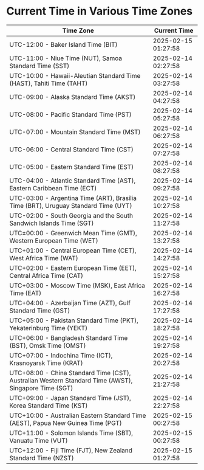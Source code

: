 # Current Time in Various Time Zones

| Time Zone | Current Time |
|-----------|--------------|
| UTC-12:00 - Baker Island Time (BIT) | 2025-02-15 01:27:58 |
| UTC-11:00 - Niue Time (NUT), Samoa Standard Time (SST) | 2025-02-14 02:27:58 |
| UTC-10:00 - Hawaii-Aleutian Standard Time (HAST), Tahiti Time (TAHT) | 2025-02-14 03:27:58 |
| UTC-09:00 - Alaska Standard Time (AKST) | 2025-02-14 04:27:58 |
| UTC-08:00 - Pacific Standard Time (PST) | 2025-02-14 05:27:58 |
| UTC-07:00 - Mountain Standard Time (MST) | 2025-02-14 06:27:58 |
| UTC-06:00 - Central Standard Time (CST) | 2025-02-14 07:27:58 |
| UTC-05:00 - Eastern Standard Time (EST) | 2025-02-14 08:27:58 |
| UTC-04:00 - Atlantic Standard Time (AST), Eastern Caribbean Time (ECT) | 2025-02-14 09:27:58 |
| UTC-03:00 - Argentina Time (ART), Brasília Time (BRT), Uruguay Standard Time (UYT) | 2025-02-14 10:27:58 |
| UTC-02:00 - South Georgia and the South Sandwich Islands Time (SGT) | 2025-02-14 11:27:58 |
| UTC±00:00 - Greenwich Mean Time (GMT), Western European Time (WET) | 2025-02-14 13:27:58 |
| UTC+01:00 - Central European Time (CET), West Africa Time (WAT) | 2025-02-14 14:27:58 |
| UTC+02:00 - Eastern European Time (EET), Central Africa Time (CAT) | 2025-02-14 15:27:58 |
| UTC+03:00 - Moscow Time (MSK), East Africa Time (EAT) | 2025-02-14 16:27:58 |
| UTC+04:00 - Azerbaijan Time (AZT), Gulf Standard Time (GST) | 2025-02-14 17:27:58 |
| UTC+05:00 - Pakistan Standard Time (PKT), Yekaterinburg Time (YEKT) | 2025-02-14 18:27:58 |
| UTC+06:00 - Bangladesh Standard Time (BST), Omsk Time (OMST) | 2025-02-14 19:27:58 |
| UTC+07:00 - Indochina Time (ICT), Krasnoyarsk Time (KRAT) | 2025-02-14 20:27:58 |
| UTC+08:00 - China Standard Time (CST), Australian Western Standard Time (AWST), Singapore Time (SGT) | 2025-02-14 21:27:58 |
| UTC+09:00 - Japan Standard Time (JST), Korea Standard Time (KST) | 2025-02-14 22:27:58 |
| UTC+10:00 - Australian Eastern Standard Time (AEST), Papua New Guinea Time (PGT) | 2025-02-15 00:27:58 |
| UTC+11:00 - Solomon Islands Time (SBT), Vanuatu Time (VUT) | 2025-02-15 00:27:58 |
| UTC+12:00 - Fiji Time (FJT), New Zealand Standard Time (NZST) | 2025-02-15 01:27:58 |
